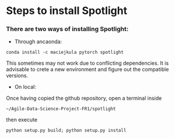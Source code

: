 # Steps to install Spotlight 

### There are two ways of installing Spotlight:

- Through ancaonda:
```
conda install -c maciejkula pytorch spotlight
```
This sometimes may not work due to conflicting dependencies. It is advisable to crete a new environment and figure out the compatible versions. 

- On local:
  
Once having copied the github repository, open a terminal inside
```
~/Agile-Data-Science-Project-FR1/spotlight
```
then execute
```
python setup.py build; python setup.py install
```		


